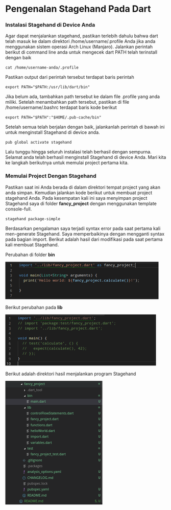 # Pengenalan Stagehand Pada Dart
### Instalasi Stagehand di Device Anda
Agar dapat menjalankan stagehand, pastikan terlebih dahulu bahwa dart telah masuk ke dalam direktori /home/username/.profile Anda jika anda menggunakan sistem operasi Arch Linux (Manjaro). Jalankan perintah berikut di command line anda untuk mengecek dart PATH telah terinstall dengan baik

    cat /home/username-anda/.profile

Pastikan output dari perintah tersebut terdapat baris perintah

    export PATH="$PATH:/usr/lib/dart/bin"

Jika belum ada, tambahkan path tersebut ke dalam file .profile yang anda miliki. Setelah menambahkan path tersebut, pastikan di file /home/username/.bashrc terdapat baris kode berikut

    export PATH="$PATH":"$HOME/.pub-cache/bin"

Setelah semua telah berjalan dengan baik, jalankanlah perintah di bawah ini untuk menginstall Stagehand di device anda.

    pub global activate stagehand

Lalu tunggu hingga seluruh instalasi telah berhasil dengan sempurna. Selamat anda telah berhasil menginstall Stagehand di device Anda. Mari kita ke langkah berikutnya untuk memulai project pertama kita.

### Memulai Project Dengan Stagehand
Pastikan saat ini Anda berada di dalam direktori tempat project yang akan anda simpan. Kemudian jalankan kode berikut untuk membuat project stagehand Anda. Pada kesempatan kali ini saya menyimpan project Stagehand saya di folder **fancy_project** dengan menggunakan template console-full.

    stagehand package-simple

Berdasarkan pengalaman saya terjadi syntax error pada saat pertama kali men-generate Stagehand. Saya memperbaikinya dengan mengganti syntax pada bagian import. Berikut adalah hasil dari modifikasi pada saat pertama kali membuat Stagehand.

Perubahan di folder **bin**

![Perubahan pada folder bin](../../../img/Stagehand-1.png)

Berikut perubahan pada **lib**

![Perubahan pada folder lib](../../../img/Stagehand-2.png)

Berikut adalah direktori hasil menjalankan program Stagehand 

![Direktori program Stagehand](../../../img/Stagehand-3.png)